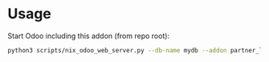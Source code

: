 # Usage

Start Odoo including this addon (from repo root):

```bash
python3 scripts/nix_odoo_web_server.py --db-name mydb --addon partner_last_invoice_date
```
